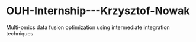 # OUH-Internship---Krzysztof-Nowak
Multi-omics data fusion optimization using intermediate integration techniques
